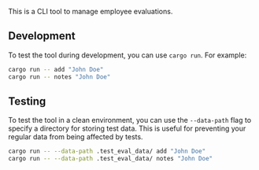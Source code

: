 This is a CLI tool to manage employee evaluations.

## Development

To test the tool during development, you can use `cargo run`. For example:

```bash
cargo run -- add "John Doe"
cargo run -- notes "John Doe"
```

## Testing

To test the tool in a clean environment, you can use the `--data-path` flag to specify a directory for storing test data. This is useful for preventing your regular data from being affected by tests.

```bash
cargo run -- --data-path .test_eval_data/ add "John Doe"
cargo run -- --data-path .test_eval_data/ notes "John Doe"
```